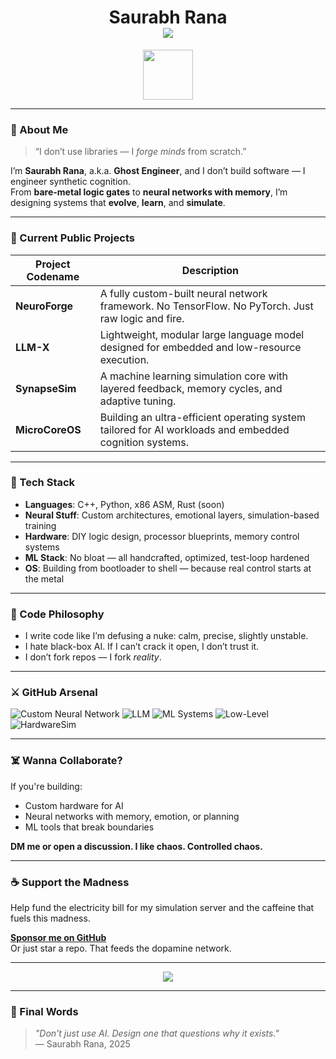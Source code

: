 <h1 align="center">
    Saurabh Rana   
  <br>
  <img src="https://readme-typing-svg.demolab.com?font=JetBrains+Mono&size=24&duration=4000&pause=1000&center=true&width=500&lines=Custom+AI+Architect.;LLM+Crafter.;Neural+Engineer.;Zero-to-Hardware+Scientist.">
</h1>

<p align="center">
  <img src="https://github.com/SaurabhRana0w0/SaurabhRana0w0/blob/main/A2.gif" width="80" />
</p>

---

### 🧠 About Me

> “I don’t use libraries — I *forge minds* from scratch.”

I’m **Saurabh Rana**, a.k.a. **Ghost Engineer**, and I don’t build software — I engineer synthetic cognition.  
From **bare-metal logic gates** to **neural networks with memory**, I’m designing systems that **evolve**, **learn**, and **simulate**.

---

### 🔬 Current Public Projects

| Project Codename | Description |
|------------------|-------------|
| **NeuroForge**   | A fully custom-built neural network framework. No TensorFlow. No PyTorch. Just raw logic and fire. |
| **LLM-X**        | Lightweight, modular large language model designed for embedded and low-resource execution. |
| **SynapseSim**   | A machine learning simulation core with layered feedback, memory cycles, and adaptive tuning. |
| **MicroCoreOS**  | Building an ultra-efficient operating system tailored for AI workloads and embedded cognition systems. |

---

### 🧰 Tech Stack

- **Languages**: C++, Python, x86 ASM, Rust (soon)
- **Neural Stuff**: Custom architectures, emotional layers, simulation-based training
- **Hardware**: DIY logic design, processor blueprints, memory control systems
- **ML Stack**: No bloat — all handcrafted, optimized, test-loop hardened
- **OS**: Building from bootloader to shell — because real control starts at the metal

---

### 🧛 Code Philosophy

- I write code like I’m defusing a nuke: calm, precise, slightly unstable.
- I hate black-box AI. If I can’t crack it open, I don’t trust it.
- I don’t fork repos — I fork *reality*.

---

### ⚔️ GitHub Arsenal

![Custom Neural Network](https://img.shields.io/badge/NeuralNet-Custom-brightgreen?style=flat&logo=brain&logoColor=white)
![LLM](https://img.shields.io/badge/LLM-Experimental-blueviolet?style=flat&logo=OpenAI&logoColor=white)
![ML Systems](https://img.shields.io/badge/MachineLearning-FromScratch-orange?style=flat&logo=scikit-learn)
![Low-Level](https://img.shields.io/badge/BareMetal-Yes-critical?style=flat&logo=linux)
![HardwareSim](https://img.shields.io/badge/Hardware-Simulator-important?style=flat&logo=raspberry-pi)

---

### ☠️ Wanna Collaborate?

If you're building:
- Custom hardware for AI
- Neural networks with memory, emotion, or planning
- ML tools that break boundaries

**DM me or open a discussion. I like chaos. Controlled chaos.**

---

### ☕ Support the Madness

Help fund the electricity bill for my simulation server and the caffeine that fuels this madness.

**[Sponsor me on GitHub](https://github.com/sponsors/your-username)**  
Or just star a repo. That feeds the dopamine network.

---

<p align="center">
  <img src="https://github-readme-stats.vercel.app/api?username=saurabhrana&show_icons=true&theme=tokyonight" />
</p>

---

### 🧬 Final Words

> _"Don't just use AI. Design one that questions why it exists."_  
> — Saurabh Rana, 2025
